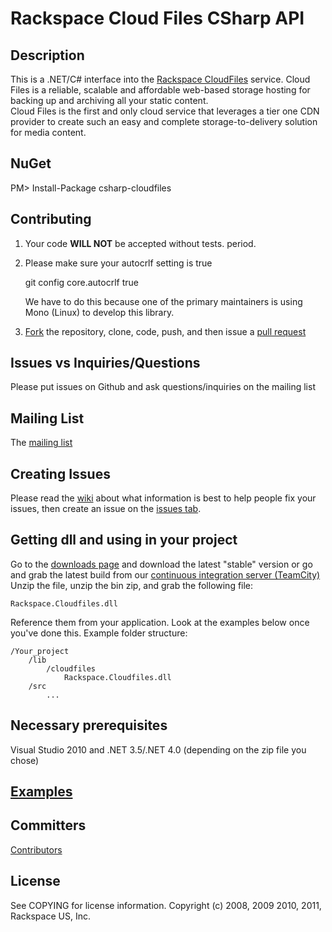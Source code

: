 # Rackspace Cloud Files CSharp API

## Description

This is a .NET/C# interface into the [Rackspace CloudFiles](http://www.rackspacecloud.com/cloud_hosting_products/files) service. 
Cloud Files is a reliable, scalable and affordable web-based storage hosting for backing up and archiving all your static content.  
Cloud Files is the first and only cloud service that leverages a tier one CDN provider to create such an easy and complete storage-to-delivery 
solution for media content.

## NuGet

PM> Install-Package csharp-cloudfiles

## Contributing

1. Your code **WILL NOT** be accepted without tests.  period.
2. Please make sure your autocrlf setting is true

	git config core.autocrlf true
	
   We have to do this because one of the primary maintainers is using Mono (Linux) to develop this library.

3. [Fork](http://help.github.com/fork-a-repo/) the repository, clone, code, push, and then issue a [pull request](http://help.github.com/send-pull-requests/)

## Issues vs Inquiries/Questions

Please put issues on Github and ask questions/inquiries on the mailing list

## Mailing List

The [mailing list](http://groups.google.com/group/csharp-cloudfiles)

## Creating Issues

Please read the [wiki](http://wiki.github.com/rackspace/csharp-cloudfiles/) about what information is best to help people fix your issues, 
then create an issue on the [issues tab](http://github.com/rackspace/csharp-cloudfiles/issues).

## Getting dll and using in your project

Go to the [downloads page](http://github.com/rackspace/csharp-cloudfiles/downloads) and download the latest "stable" version or go and grab the latest build from our [continuous integration server (TeamCity)](http://teamcity.codebetter.com/viewType.html?tab=buildTypeStatusDiv&buildTypeId=bt320)  
Unzip the file, unzip the bin zip, and grab the following file:

	Rackspace.Cloudfiles.dll

Reference them from your application.  Look at the examples below once you've done this.  Example folder structure:

	/Your_project
		/lib
			/cloudfiles
				Rackspace.Cloudfiles.dll
		/src
			...

## Necessary prerequisites

Visual Studio 2010 and .NET 3.5/.NET 4.0 (depending on the zip file you chose)

## [Examples](https://github.com/rackspace/csharp-cloudfiles/wiki/Code-Examples)

## Committers

[Contributors](http://github.com/rackspace/csharp-cloudfiles/contributors)

## License

See COPYING for license information.
Copyright (c) 2008, 2009 2010, 2011, Rackspace US, Inc.
